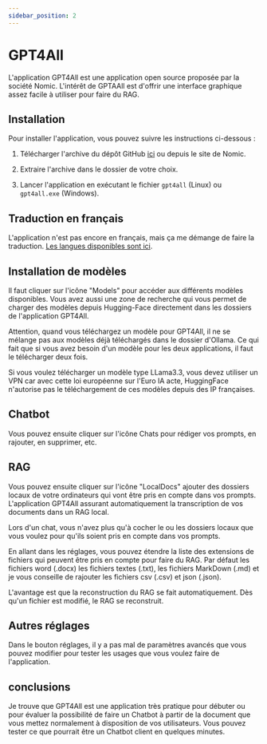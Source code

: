 ```yaml
---
sidebar_position: 2
---
```

# GPT4All

L'application GPT4All est une application open source proposée par la société Nomic. L'intérêt de GPTAAll est d'offrir une interface graphique assez facile à utiliser pour faire du RAG.

## Installation

Pour installer l'application, vous pouvez suivre les instructions ci-dessous :

1. Télécharger l'archive du dépôt GitHub [ici](https://github.com/nomic-ai/gpt4all) ou depuis le site de Nomic.

2. Extraire l'archive dans le dossier de votre choix.
3. Lancer l'application en exécutant le fichier `gpt4all` (Linux) ou `gpt4all.exe` (Windows).

## Traduction en français

L'application n'est pas encore en français, mais ça me démange de faire la traduction. [Les langues disponibles sont ici](https://github.com/nomic-ai/gpt4all/tree/main/gpt4all-chat/translations).

## Installation de modèles

Il faut cliquer sur l'icône "Models" pour accéder aux différents modèles disponibles. Vous avez aussi une zone de recherche qui vous permet de charger des modèles depuis Hugging-Face directement dans les dossiers de l'application GPT4All.

Attention, quand vous téléchargez un modèle pour GPT4All, il ne se mélange pas aux modèles déjà téléchargés dans le dossier d'Ollama. Ce qui fait que si vous avez besoin d'un modèle pour les deux applications, il faut le télécharger deux fois.

Si vous voulez télécharger un modèle type LLama3.3, vous devez utiliser un VPN car avec cette loi européenne sur l'Euro IA acte, HuggingFace n'autorise pas le téléchargement de ces modèles depuis des IP françaises.

## Chatbot

Vous pouvez ensuite cliquer sur l'icône Chats pour rédiger vos prompts, en rajouter, en supprimer, etc.

## RAG

Vous pouvez ensuite cliquer sur l'icône "LocalDocs" ajouter des dossiers locaux de votre ordinateurs qui vont être pris en compte dans vos prompts. L'application GPT4All assurant automatiquement la transcription de vos documents dans un RAG local.

Lors d'un chat, vous n'avez plus qu'à cocher le ou les dossiers locaux que vous voulez pour qu'ils soient pris en compte dans vos prompts.

En allant dans les réglages, vous pouvez étendre la liste des extensions de fichiers qui peuvent être pris en compte pour faire du RAG. Par défaut les fichiers word (.docx) les fichiers textes (.txt), les fichiers MarkDown (.md) et je vous conseille de rajouter les fichiers csv (.csv) et json (.json).

L'avantage est que la reconstruction du RAG se fait automatiquement. Dès qu'un fichier est modifié, le RAG se reconstruit.

## Autres réglages

Dans le bouton réglages, il y a pas mal de paramètres avancés que vous pouvez modifier pour tester les usages que vous voulez faire de l'application.

## conclusions

Je trouve que GPT4All est une application très pratique pour débuter ou pour évaluer la possibilité de faire un Chatbot à partir de la document que vous mettez normalement à disposition de vos utilisateurs. Vous pouvez tester ce que pourrait être un Chatbot client en quelques minutes.




